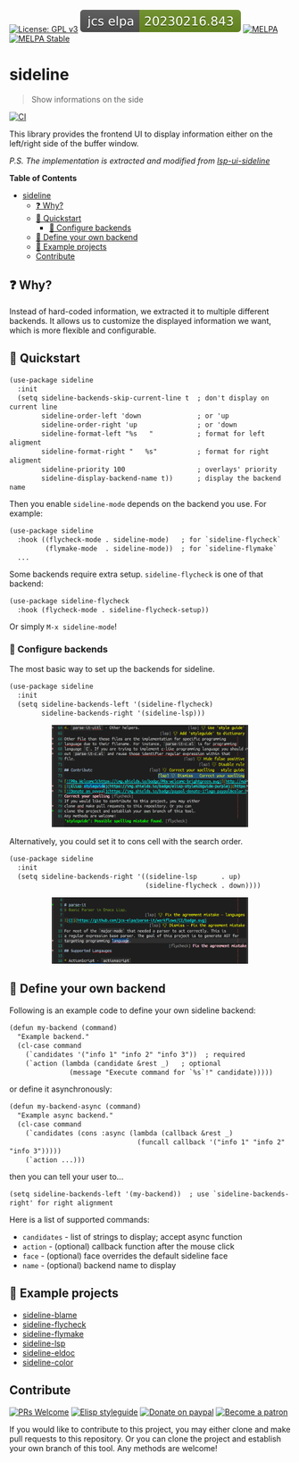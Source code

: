 [![License: GPL v3](https://img.shields.io/badge/License-GPL%20v3-blue.svg)](https://www.gnu.org/licenses/gpl-3.0)
[![JCS-ELPA](https://raw.githubusercontent.com/jcs-emacs/badges/master/elpa/v/sideline.svg)](https://jcs-emacs.github.io/jcs-elpa/#/sideline)
[![MELPA](https://melpa.org/packages/sideline-badge.svg)](https://melpa.org/#/sideline)
[![MELPA Stable](https://stable.melpa.org/packages/sideline-badge.svg)](https://stable.melpa.org/#/sideline)

# sideline
> Show informations on the side

[![CI](https://github.com/emacs-sideline/sideline/actions/workflows/test.yml/badge.svg)](https://github.com/emacs-sideline/sideline/actions/workflows/test.yml)

This library provides the frontend UI to display information either on the
left/right side of the buffer window.

*P.S. The implementation is extracted and modified from [lsp-ui-sideline](https://github.com/emacs-lsp/lsp-ui#lsp-ui-sideline)*

<!-- markdown-toc start - Don't edit this section. Run M-x markdown-toc-refresh-toc -->
**Table of Contents**

- [sideline](#sideline)
    - [❓ Why?](#❓-why)
    - [🔨 Quickstart](#🔨-quickstart)
        - [👥 Configure backends](#👥-configure-backends)
    - [📌 Define your own backend](#📌-define-your-own-backend)
    - [📂 Example projects](#📂-example-projects)
    - [Contribute](#contribute)

<!-- markdown-toc end -->

## ❓ Why?

Instead of hard-coded information, we extracted it to multiple different backends.
It allows us to customize the displayed information we want, which is
more flexible and configurable.

## 🔨 Quickstart

```elisp
(use-package sideline
  :init
  (setq sideline-backends-skip-current-line t  ; don't display on current line
        sideline-order-left 'down              ; or 'up
        sideline-order-right 'up               ; or 'down
        sideline-format-left "%s   "           ; format for left aligment
        sideline-format-right "   %s"          ; format for right aligment
        sideline-priority 100                  ; overlays' priority
        sideline-display-backend-name t))      ; display the backend name
```

Then you enable `sideline-mode` depends on the backend you use. For example:

```elisp
(use-package sideline
  :hook ((flycheck-mode . sideline-mode)   ; for `sideline-flycheck`
         (flymake-mode  . sideline-mode))  ; for `sideline-flymake`
  ...
```

Some backends require extra setup. `sideline-flycheck` is one of that backend:

```elisp
(use-package sideline-flycheck
  :hook (flycheck-mode . sideline-flycheck-setup))
```

Or simply `M-x sideline-mode`!

### 👥 Configure backends

The most basic way to set up the backends for sideline.

```elisp
(use-package sideline
  :init
  (setq sideline-backends-left '(sideline-flycheck)
        sideline-backends-right '(sideline-lsp)))
```

<p align="center">
<img src="./etc/1.png" width="70%"/>
</p>

Alternatively, you could set it to cons cell with the search order.

```elisp
(use-package sideline
  :init
  (setq sideline-backends-right '((sideline-lsp      . up)
                                  (sideline-flycheck . down))))
```

<p align="center">
<img src="./etc/2.png" width="70%"/>
</p>

## 📌 Define your own backend

Following is an example code to define your own sideline backend:

```elisp
(defun my-backend (command)
  "Example backend."
  (cl-case command
    (`candidates '("info 1" "info 2" "info 3"))  ; required
    (`action (lambda (candidate &rest _)   ; optional
               (message "Execute command for `%s`!" candidate)))))
```

or define it asynchronously:

```elisp
(defun my-backend-async (command)
  "Example async backend."
  (cl-case command
    (`candidates (cons :async (lambda (callback &rest _)
                                (funcall callback '("info 1" "info 2" "info 3")))))
    (`action ...)))
```

then you can tell your user to...

```elisp
(setq sideline-backends-left '(my-backend))  ; use `sideline-backends-right' for right alignment
```

Here is a list of supported commands:

* `candidates` - list of strings to display; accept async function
* `action` - (optional) callback function after the mouse click
* `face` - (optional) face overrides the default sideline face
* `name` - (optional) backend name to display

## 📂 Example projects

* [sideline-blame](https://github.com/emacs-sideline/sideline-blame)
* [sideline-flycheck](https://github.com/jcs-elpa/sideline-flycheck)
* [sideline-flymake](https://github.com/emacs-sideline/sideline-flymake)
* [sideline-lsp](https://github.com/jcs-elpa/sideline-lsp)
* [sideline-eldoc](https://github.com/ginqi7/sideline-eldoc)
* [sideline-color](https://github.com/emacs-sideline/sideline-color)

## Contribute

[![PRs Welcome](https://img.shields.io/badge/PRs-welcome-brightgreen.svg)](http://makeapullrequest.com)
[![Elisp styleguide](https://img.shields.io/badge/elisp-style%20guide-purple)](https://github.com/bbatsov/emacs-lisp-style-guide)
[![Donate on paypal](https://img.shields.io/badge/paypal-donate-1?logo=paypal&color=blue)](https://www.paypal.me/jcs090218)
[![Become a patron](https://img.shields.io/badge/patreon-become%20a%20patron-orange.svg?logo=patreon)](https://www.patreon.com/jcs090218)

If you would like to contribute to this project, you may either
clone and make pull requests to this repository. Or you can
clone the project and establish your own branch of this tool.
Any methods are welcome!
